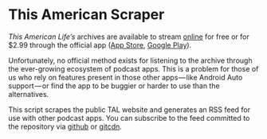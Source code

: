 # This American Scraper

_This American Life’s_ archives are available to stream [online][1] for free or
for $2.99 through the official app ([App Store][2], [Google Play][3]).

Unfortunately, no official method exists for listening to the archive through
the ever-growing ecosystem of podcast apps. This is a problem for those of us
who rely on features present in those other apps — like Android Auto
support — or find the app to be buggier or harder to use than the alternatives.

This script scrapes the public TAL website and generates an RSS feed for use
with other podcast apps. You can subscribe to the feed committed to the
repository via [github][4] or [gitcdn][5].

[1]: https://www.thisamericanlife.org/
[2]: https://itunes.apple.com/us/app/this-american-life/id348530331
[3]: https://play.google.com/store/apps/details?id=org.prx.talbot
[4]: https://raw.githubusercontent.com/awkspace/this-american-scraper/master/feed.xml
[5]: https://gitcdn.xyz/repo/awkspace/this-american-scraper/master/feed.xml

